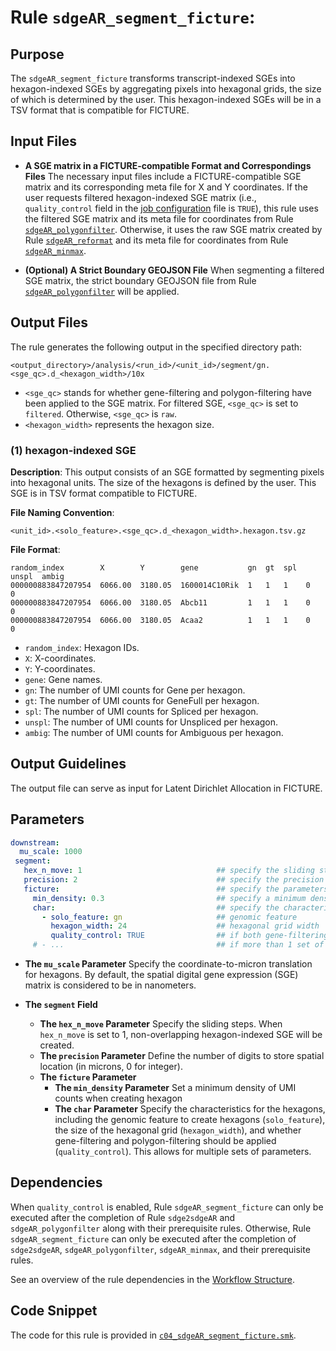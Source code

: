 # Rule `sdgeAR_segment_ficture`:

## Purpose
The `sdgeAR_segment_ficture` transforms transcript-indexed SGEs into hexagon-indexed SGEs by aggregating pixels into hexagonal grids, the size of which is determined by the user. This hexagon-indexed SGEs will be in a TSV format that is compatible for FICTURE.

## Input Files
* **A SGE matrix in a FICTURE-compatible Format and Correspondings Files**
The necessary input files include a FICTURE-compatible SGE matrix and its corresponding meta file for X and Y coordinates. If the user requests filtered hexagon-indexed SGE matrix (i.e., `quality_control` field in the [job configuration](../../basic_usage/job_config.md) file is `TRUE`), this rule uses the filtered SGE matrix and its meta file for coordinates from Rule [`sdgeAR_polygonfilter`](./sdgeAR_polygonfilter.md). Otherwise, it uses the raw SGE matrix created by Rule [`sdgeAR_reformat`](./sdgeAR_reformat.md) and its meta file for coordinates from Rule [`sdgeAR_minmax`](./sdgeAR_minmax.md). 

* **(Optional) A Strict Boundary GEOJSON File**
When segmenting a filtered SGE matrix, the strict boundary GEOJSON file from Rule [`sdgeAR_polygonfilter`](./sdgeAR_polygonfilter.md) will be applied.


## Output Files
The rule generates the following output in the specified directory path:
```
<output_directory>/analysis/<run_id>/<unit_id>/segment/gn.<sge_qc>.d_<hexagon_width>/10x
```
* `<sge_qc>` stands for whether gene-filtering and polygon-filtering have been applied to the SGE matrix. For filtered SGE, `<sge_qc>` is set to `filtered`. Otherwise, `<sge_qc>` is `raw`.
* `<hexagon_width>` represents the hexagon size.

### (1) hexagon-indexed SGE

**Description**: This output consists of an SGE formatted by segmenting pixels into hexagonal units. The size of the hexagons is defined by the user. This SGE is in TSV format compatible to FICTURE.

**File Naming Convention**: 
```
<unit_id>.<solo_feature>.<sge_qc>.d_<hexagon_width>.hexagon.tsv.gz
```

**File Format**:
```
random_index        X        Y        gene           gn  gt  spl  unspl  ambig
000000883847207954  6066.00  3180.05  1600014C10Rik  1   1   1    0      0
000000883847207954  6066.00  3180.05  Abcb11         1   1   1    0      0
000000883847207954  6066.00  3180.05  Acaa2          1   1   1    0      0
```

* `random_index`: Hexagon IDs.
* `X`: X-coordinates.
* `Y`: Y-coordinates.
* `gene`: Gene names.
* `gn`:  The number of UMI counts for Gene per hexagon.
* `gt`:  The number of UMI counts for GeneFull per hexagon.
* `spl`:  The number of UMI counts for Spliced per hexagon.
* `unspl`:  The number of UMI counts for Unspliced per hexagon.
* `ambig`:  The number of UMI counts for Ambiguous per hexagon.

## Output Guidelines
The output file can serve as input for Latent Dirichlet Allocation in FICTURE.

## Parameters
```yaml
downstream:
  mu_scale: 1000        
 segment:
   hex_n_move: 1                              ## specify the sliding step in segmentation
   precision: 2                               ## specify the precision parameter for segmentation                   
   ficture:                                   ## specify the parameters for creating hexagon-indexed SGE in FICTURE-compatible format    
     min_density: 0.3                         ## specify a minimum density of UMIs for hexagon
     char:                                    ## specify the characteristics for hexagon segmentation, including genomic feature, hexagon size and SGE filtering
       - solo_feature: gn                     ## genomic feature
         hexagon_width: 24                    ## hexagonal grid width
         quality_control: TRUE                ## if both gene-filtering and polygon-filtering should be applied
     # - ...                                  ## if more than 1 set of hexagon is needed ```
```

* **The `mu_scale` Parameter**
  Specify the coordinate-to-micron translation for hexagons. By default, the spatial digital gene expression (SGE) matrix is considered to be in nanometers.

* **The `segment` Field**
  * **The `hex_n_move` Parameter**
    Specify the sliding steps. When `hex_n_move` is set to 1, non-overlapping hexagon-indexed SGE will be created.
  * **The `precision` Parameter**
    Define the number of digits to store spatial location (in microns, 0 for integer).
  * **The `ficture` Parameter**
    * **The `min_density` Parameter**
      Set a minimum density of UMI counts when creating hexagon
    * **The `char` Parameter**
      Specify the characteristics for the hexagons, including the genomic feature to create hexagons (`solo_feature`), the size of the hexagonal grid (`hexagon_width`), and whether gene-filtering and polygon-filtering should be applied (`quality_control`). This allows for multiple sets of parameters.
      
## Dependencies
When `quality_control` is enabled, Rule `sdgeAR_segment_ficture` can only be executed after the completion of Rule `sdge2sdgeAR` and `sdgeAR_polygonfilter` along with their prerequisite rules. Otherwise, Rule `sdgeAR_segment_ficture` can only be executed after the completion of `sdge2sdgeAR`, `sdgeAR_polygonfilter`, `sdgeAR_minmax`, and their prerequisite rules. 

See an overview of the rule dependencies in the [Workflow Structure](../../home/workflow_structure.md).

## Code Snippet
The code for this rule is provided in [`c04_sdgeAR_segment_ficture.smk`](https://github.com/seqscope/NovaScope/blob/main/rules/c04_sdgeAR_segment_ficture.smk).
